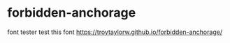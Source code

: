# forbidden-anchorage
font tester
test this font
https://troytaylorw.github.io/forbidden-anchorage/
